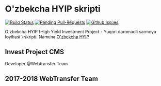 # O'zbekcha HYIP skripti
[![Build Status](https://travis-ci.com/webtransfer/UzInvest.svg?branch=master)](https://travis-ci.com/webtransfer/UzInvest)
[![Pending Pull-Requests](http://githubbadges.herokuapp.com/webtransfer/UzInvest/pulls.svg?style=flat)](https://github.com/webtransfer/UzInvest/pulls)
[![Github Issues](http://githubbadges.herokuapp.com/webtransfer/UzInvest/issues.svg)](https://github.com/webtransfer/UzInvest/issues)

O'zbekcha HYIP (High Yield Investment Project - Yuqori daromadli sarmoya loyihasi ) skripti.
Namuna [O'zbekcha HYIP](https://uzchange.ru)
## Invest Project CMS
Developer @Webtransfer Team
## 2017-2018 WebTransfer Team
